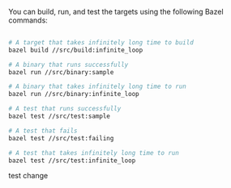 You can build, run, and test the targets using the following Bazel commands:

```bash
 
# A target that takes infinitely long time to build
bazel build //src/build:infinite_loop

# A binary that runs successfully
bazel run //src/binary:sample

# A binary that takes infinitely long time to run
bazel run //src/binary:infinite_loop

# A test that runs successfully
bazel test //src/test:sample

# A test that fails
bazel test //src/test:failing

# A test that takes infinitely long time to run
bazel test //src/test:infinite_loop
```

test change